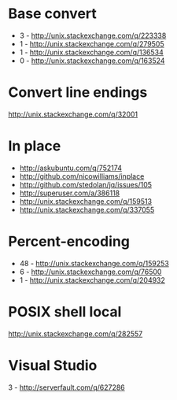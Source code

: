 Base convert
============================================
- 3 - http://unix.stackexchange.com/q/223338
- 1 - http://unix.stackexchange.com/q/279505
- 1 - http://unix.stackexchange.com/q/136534
- 0 - http://unix.stackexchange.com/q/163524

Convert line endings
=====================================
http://unix.stackexchange.com/q/32001

In place
===============================
- http://askubuntu.com/q/752174
- http://github.com/nicowilliams/inplace
- http://github.com/stedolan/jq/issues/105
- http://superuser.com/a/386118
- http://unix.stackexchange.com/q/159513
- http://unix.stackexchange.com/q/337055

Percent-encoding
=============================================
- 48 - http://unix.stackexchange.com/q/159253
- 6 - http://unix.stackexchange.com/q/76500
- 1 - http://unix.stackexchange.com/q/204932

POSIX shell local
======================================
http://unix.stackexchange.com/q/282557

Visual Studio
===================================
3 - http://serverfault.com/q/627286
